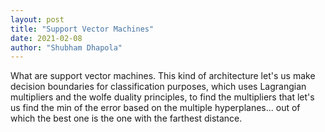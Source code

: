 ```yaml
---
layout: post
title: "Support Vector Machines"
date: 2021-02-08
author: "Shubham Dhapola"
---
```


What are support vector machines. This kind of architecture let's us make decision boundaries for classification purposes, which uses Lagrangian multipliers and the wolfe duality principles, to find the multipliers that let's us find the min of the error based on the multiple hyperplanes... out of which the best one is the one with the farthest distance.
